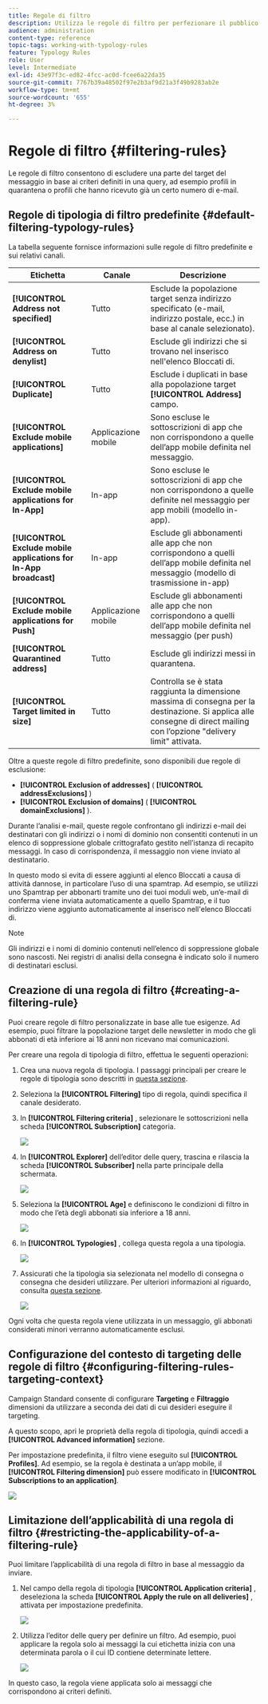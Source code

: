 ```yaml
---
title: Regole di filtro
description: Utilizza le regole di filtro per perfezionare il pubblico dei messaggi.
audience: administration
content-type: reference
topic-tags: working-with-typology-rules
feature: Typology Rules
role: User
level: Intermediate
exl-id: 43e97f3c-ed82-4fcc-ac0d-fcee6a22da35
source-git-commit: 7767b39a48502f97e2b3af9d21a3f49b9283ab2e
workflow-type: tm+mt
source-wordcount: '655'
ht-degree: 3%

---
```


# Regole di filtro {#filtering-rules}

Le regole di filtro consentono di escludere una parte del target del messaggio in base ai criteri definiti in una query, ad esempio profili in quarantena o profili che hanno ricevuto già un certo numero di e-mail.

## Regole di tipologia di filtro predefinite {#default-filtering-typology-rules}

La tabella seguente fornisce informazioni sulle regole di filtro predefinite e sui relativi canali.

| Etichetta | Canale | Descrizione |
| ---------|----------|---------|
| **[!UICONTROL Address not specified]** | Tutto | Esclude la popolazione target senza indirizzo specificato (e-mail, indirizzo postale, ecc.) in base al canale selezionato). |
| **[!UICONTROL Address on denylist]** | Tutto | Esclude gli indirizzi che si trovano nel inserisco nell&#39;elenco Bloccati di. |
| **[!UICONTROL Duplicate]** | Tutto | Esclude i duplicati in base alla popolazione target **[!UICONTROL Address]** campo. |
| **[!UICONTROL Exclude mobile applications]** | Applicazione mobile | Sono escluse le sottoscrizioni di app che non corrispondono a quelle dell’app mobile definita nel messaggio. |
| **[!UICONTROL Exclude mobile applications for In-App]** | In-app | Sono escluse le sottoscrizioni di app che non corrispondono a quelle definite nel messaggio per app mobili (modello in-app). |
| **[!UICONTROL Exclude mobile applications for In-App broadcast]** | In-app | Esclude gli abbonamenti alle app che non corrispondono a quelli dell’app mobile definita nel messaggio (modello di trasmissione in-app) |
| **[!UICONTROL Exclude mobile applications for Push]** | Applicazione mobile | Esclude gli abbonamenti alle app che non corrispondono a quelli dell’app mobile definita nel messaggio (per push) |
| **[!UICONTROL Quarantined address]** | Tutto | Esclude gli indirizzi messi in quarantena. |
| **[!UICONTROL Target limited in size]** | Tutto | Controlla se è stata raggiunta la dimensione massima di consegna per la destinazione. Si applica alle consegne di direct mailing con l’opzione &quot;delivery limit&quot; attivata. |

Oltre a queste regole di filtro predefinite, sono disponibili due regole di esclusione:

* **[!UICONTROL Exclusion of addresses]** ( **[!UICONTROL addressExclusions]** )
* **[!UICONTROL Exclusion of domains]** ( **[!UICONTROL domainExclusions]** ).

Durante l’analisi e-mail, queste regole confrontano gli indirizzi e-mail dei destinatari con gli indirizzi o i nomi di dominio non consentiti contenuti in un elenco di soppressione globale crittografato gestito nell’istanza di recapito messaggi. In caso di corrispondenza, il messaggio non viene inviato al destinatario.

In questo modo si evita di essere aggiunti al elenco Bloccati a causa di attività dannose, in particolare l’uso di una spamtrap. Ad esempio, se utilizzi uno Spamtrap per abbonarti tramite uno dei tuoi moduli web, un’e-mail di conferma viene inviata automaticamente a quello Spamtrap, e il tuo indirizzo viene aggiunto automaticamente al inserisco nell&#39;elenco Bloccati di.

>[!NOTE]
>
>Gli indirizzi e i nomi di dominio contenuti nell’elenco di soppressione globale sono nascosti. Nei registri di analisi della consegna è indicato solo il numero di destinatari esclusi.

## Creazione di una regola di filtro {#creating-a-filtering-rule}

Puoi creare regole di filtro personalizzate in base alle tue esigenze. Ad esempio, puoi filtrare la popolazione target delle newsletter in modo che gli abbonati di età inferiore ai 18 anni non ricevano mai comunicazioni.

Per creare una regola di tipologia di filtro, effettua le seguenti operazioni:

1. Crea una nuova regola di tipologia. I passaggi principali per creare le regole di tipologia sono descritti in [questa sezione](../../sending/using/managing-typology-rules.md).

1. Seleziona la **[!UICONTROL Filtering]** tipo di regola, quindi specifica il canale desiderato.

1. In **[!UICONTROL Filtering criteria]** , selezionare le sottoscrizioni nella scheda **[!UICONTROL Subscription]** categoria.

   ![](assets/typology_create-rule-subscription.png)

1. In **[!UICONTROL Explorer]** dell’editor delle query, trascina e rilascia la scheda **[!UICONTROL Subscriber]** nella parte principale della schermata.

   ![](assets/typology_create-rule-subscriber.png)

1. Seleziona la **[!UICONTROL Age]** e definiscono le condizioni di filtro in modo che l’età degli abbonati sia inferiore a 18 anni.

   ![](assets/typology_create-rule-age.png)

1. In **[!UICONTROL Typologies]** , collega questa regola a una tipologia.

   ![](assets/typology_create-rule-typology.png)

1. Assicurati che la tipologia sia selezionata nel modello di consegna o consegna che desideri utilizzare. Per ulteriori informazioni al riguardo, consulta [questa sezione](../../sending/using/managing-typologies.md#applying-typologies-to-messages).

   ![](assets/typology_template.png)

Ogni volta che questa regola viene utilizzata in un messaggio, gli abbonati considerati minori verranno automaticamente esclusi.

## Configurazione del contesto di targeting delle regole di filtro {#configuring-filtering-rules-targeting-context}

Campaign Standard consente di configurare  **Targeting** e **Filtraggio** dimensioni da utilizzare a seconda dei dati di cui desideri eseguire il targeting.

A questo scopo, apri le proprietà della regola di tipologia, quindi accedi a **[!UICONTROL Advanced information]** sezione.

Per impostazione predefinita, il filtro viene eseguito sul **[!UICONTROL Profiles]**. Ad esempio, se la regola è destinata a un’app mobile, il **[!UICONTROL Filtering dimension]** può essere modificato in **[!UICONTROL Subscriptions to an application]**.

![](assets/typology_rule-order_2.png)

## Limitazione dell’applicabilità di una regola di filtro {#restricting-the-applicability-of-a-filtering-rule}

Puoi limitare l’applicabilità di una regola di filtro in base al messaggio da inviare.

1. Nel campo della regola di tipologia **[!UICONTROL Application criteria]** , deseleziona la scheda **[!UICONTROL Apply the rule on all deliveries]** , attivata per impostazione predefinita.

   ![](assets/typology_limit.png)

1. Utilizza l’editor delle query per definire un filtro. Ad esempio, puoi applicare la regola solo ai messaggi la cui etichetta inizia con una determinata parola o il cui ID contiene determinate lettere.

   ![](assets/typology_limit-rule.png)

In questo caso, la regola viene applicata solo ai messaggi che corrispondono ai criteri definiti.
